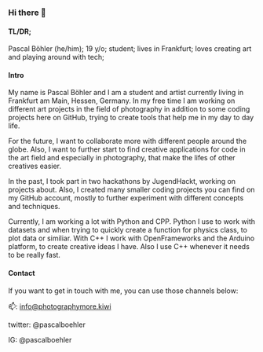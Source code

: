 ### Hi there 👋

#### TL/DR;
Pascal Böhler (he/him);
19 y/o;
student;
lives in Frankfurt;
loves creating art and playing around with tech;

#### Intro
My name is Pascal Böhler and I am a student and artist currently living in Frankfurt am Main, Hessen, Germany. In my free time I am working on different art projects in the field of photography in addition to some coding projects here on GitHub, trying to create tools that help me in my day to day life.

For the future, I want to collaborate more with different people around the globe. Also, I want to further start to find creative applications for code in the art field and especially in photography, that make the lifes of other creatives easier.

In the past, I took part in two hackathons by JugendHackt, working on projects about. Also, I created many smaller coding projects you can find on my GitHub account, mostly to further experiment with different concepts and techniques.

Currently, I am working a lot with Python and CPP. Python I use to work with datasets and when trying to quickly create a function for physics class, to plot data or similiar. With C++ I work with OpenFrameworks and the Arduino platform, to create creative ideas I have. Also I use C++ whenever it needs to be really fast.

#### Contact
If you want to get in touch with me, you can use those channels below:

📫: info@photographymore.kiwi

twitter: @pascalboehler

IG: @pascalboehler
